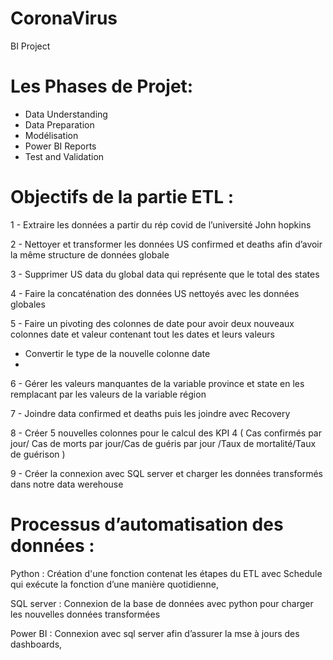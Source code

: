 # CoronaVirus
BI Project



# Les Phases de Projet:

 + Data Understanding
 + Data Preparation 
 + Modélisation
 + Power BI Reports
 + Test and Validation 




# Objectifs de la partie ETL :
 1 - Extraire les données  a partir du rép covid de l’université John hopkins 
 
 2 - Nettoyer et transformer les données US confirmed et deaths afin d’avoir la même structure de données globale 
 
 3 - Supprimer US data du global data qui représente que le total des states
 
 4 - Faire la concaténation des données US nettoyés avec les données globales 
 
 5 - Faire un pivoting des colonnes de date pour avoir deux nouveaux colonnes date et valeur contenant tout les dates et leurs valeurs 
   - Convertir le type de la nouvelle colonne date 
   - 
 6 - Gérer les valeurs manquantes de la variable province et state en les remplacant par les valeurs  de la variable région 
 
 7 - Joindre data confirmed et deaths puis les joindre avec Recovery
 
 8 - Créer 5 nouvelles colonnes pour le calcul des KPI  4
     ( Cas confirmés par jour/ Cas de morts par jour/Cas de  guéris par jour /Taux de mortalité/Taux de guérison )
     
 9 - Créer la connexion avec SQL server et charger les données transformés dans notre data werehouse  


# Processus d’automatisation des données : 

Python : Création d'une fonction contenat les étapes du ETL avec Schedule qui exécute la fonction d’une manière quotidienne,

SQL server : Connexion de la base de données avec python pour charger les nouvelles données transformées 

Power BI : Connexion avec sql server afin d’assurer la mse à jours des dashboards, 


